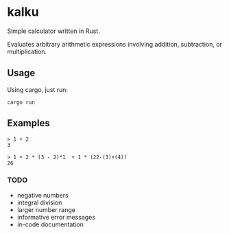 # kalku

Simple calculator written in Rust.

Evaluates arbitrary arithmetic expressions involving addition, subtraction, or multiplication.

## Usage

Using cargo, just run:

`cargo run`

## Examples

```
> 1 + 2
3
```

```
> 1 + 2 * (3 - 2)*1  + 1 * (22-(3)+(4))
26
```

### TODO
* negative numbers
* integral division
* larger number range
* informative error messages
* in-code documentation

